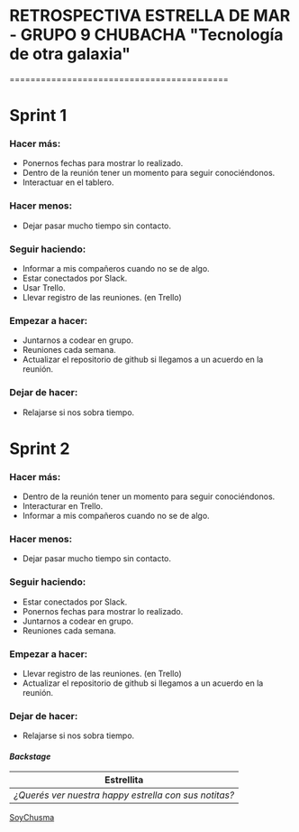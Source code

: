 # **RETROSPECTIVA ESTRELLA DE MAR - GRUPO 9 CHUBACHA "Tecnología de otra galaxia"**

==========================================

# Sprint 1

### **Hacer más:**

- Ponernos fechas para mostrar lo realizado.
- Dentro de la reunión tener un momento para seguir conociéndonos.
- Interactuar en el tablero.

### **Hacer menos:**

- Dejar pasar mucho tiempo sin contacto.

### **Seguir haciendo:**

- Informar a mis compañeros cuando no se de algo.
- Estar conectados por Slack.
- Usar Trello.
- Llevar registro de las reuniones. (en Trello)

### **Empezar a hacer:**

- Juntarnos a codear en grupo.
- Reuniones cada semana.
- Actualizar el repositorio de github si llegamos a un acuerdo en la reunión.

### **Dejar de hacer:**

- Relajarse si nos sobra tiempo.



# Sprint 2

### **Hacer más:**

- Dentro de la reunión tener un momento para seguir conociéndonos.
- Interacturar en Trello.
- Informar a mis compañeros cuando no se de algo.

### **Hacer menos:**

- Dejar pasar mucho tiempo sin contacto.

### **Seguir haciendo:**

- Estar conectados por Slack.
- Ponernos fechas para mostrar lo realizado.
- Juntarnos a codear en grupo.
- Reuniones cada semana.

### **Empezar a hacer:**

- Llevar registro de las reuniones. (en Trello)
- Actualizar el repositorio de github si llegamos a un acuerdo en la reunión.

### **Dejar de hacer:**

- Relajarse si nos sobra tiempo.

#### _Backstage_

| Estrellita                                            |
| ----------------------------------------------------- |
| _¿Querés ver nuestra happy estrella con sus notitas?_ |
[SoyChusma](https://jamboard.google.com/d/1CfQ5_MwVa0ECRG-j5WzafQ-ExpHkV2EDER56sI8WOm0/viewer?f=0)
